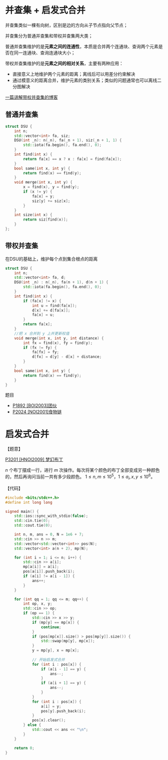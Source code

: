 # 并查集 + 启发式合并

并查集类似一棵有向树，区别是边的方向从子节点指向父节点；

并查集分为普通并查集和带权并查集两大类；

普通并查集维护的是**元素之间的连通性**，本质是合并两个连通块、查询两个元素是否在同一连通块、查询连通块大小；

带权并查集维护的是**元素之间的相对关系**，主要有两种应用：

- 直接意义上地维护两个元素的距离；离线后可以用差分约束解决
- 通过模意义的距离合并，维护元素的类别关系；类似的问题通常也可以离线二分图解决

[一篇讲解带权并查集的博客](https://blog.csdn.net/yjr3426619/article/details/82315133?ops_request_misc=%257B%2522request%255Fid%2522%253A%2522166610987716782390584572%2522%252C%2522scm%2522%253A%252220140713.130102334..%2522%257D&request_id=166610987716782390584572&biz_id=0&utm_medium=distribute.pc_search_result.none-task-blog-2~all~top_positive~default-1-82315133-null-null.142)

## 普通并查集

```c++
struct DSU {
    int n;
	std::vector<int> fa, siz;
	DSU(int _n): n(_n), fa(_n + 1), siz(_n + 1, 1) {
		std::iota(fa.begin(), fa.end(), 0);
	}
	int find(int x) {
		return fa[x] == x ? x : fa[x] = find(fa[x]);
	}
	bool same(int x, int y) {
		return find(x) == find(y);
	}
	void merge(int x, int y) {
		x = find(x), y = find(y);
		if (x != y) {
			fa[x] = y;
			siz[y] += siz[x];
		}
	}
	int size(int x) {
		return siz[find(x)];
	}
};
```



## 带权并查集

在DSU的基础上，维护每个点到集合根点的距离

```c++
struct DSU {
    int n;
    std::vector<int> fa, d;
    DSU(int _n) : n(_n), fa(n + 1), d(n + 1) {
        std::iota(fa.begin(), fa.end(), 0);
    }
    int find(int x) {
        if (fa[x] != x) {
            int u = find(fa[x]);
            d[x] += d[fa[x]];
            fa[x] = u;
        }
        return fa[x];
    }
    //把 x 合并到 y 上并更新权值
    void merge(int x, int y, int distance) {
        int fx = find(x), fy = find(y);
        if (fx != fy) {
            fa[fx] = fy;
            d[fx] = d[y] - d[x] + distance;
        }
    }
    bool same(int x, int y) {
        return find(x) == find(y);
    }
}
```

题目

- [P1892 [BOI2003]团伙](https://www.luogu.com.cn/problem/P1892)
- [P2024 [NOI2001]食物链](https://www.luogu.com.cn/problem/P2024)



# 启发式合并

【题意】

[P3201 [HNOI2009] 梦幻布丁](https://www.luogu.com.cn/problem/P3201)

$n$ 个布丁摆成一行，进行 $m$ 次操作。每次将某个颜色的布丁全部变成另一种颜色的，然后再询问当前一共有多少段颜色。 $1 \leq n, m \leq 10^5$，$1 \leq a_i ,x, y \leq 10^6$。

【代码】

```cpp
#include <bits/stdc++.h>
#define int long long

signed main() {
    std::ios::sync_with_stdio(false);
    std::cin.tie(0);
    std::cout.tie(0);

    int n, m, ans = 0, N = 1e6 + 7;
    std::cin >> n >> m;
    std::vector<std::vector<int>> pos(N);
    std::vector<int> a(n + 2), mp(N);

    for (int i = 1; i <= n; i++) {
        std::cin >> a[i];
        mp[a[i]] = a[i];				
        pos[a[i]].push_back(i);
        if (a[i] != a[i - 1]) {
            ans++;
        }
    }

    for (int qq = 1; qq <= m; qq++) {
        int op, x, y;
        std::cin >> op;
        if (op == 1) {
            std::cin >> x >> y;
            if (mp[y] == mp[x]) {
                continue;
            }
            if (pos[mp[x]].size() > pos[mp[y]].size()) {
                std::swap(mp[y], mp[x]);
            }
            y = mp[y], x = mp[x];
            
            // 开始启发式合并
            for (int i : pos[x]) {
                if (a[i - 1] == y) {
                    ans--;
                }
                if (a[i + 1] == y) {
                    ans--;
                }
            }
            for (int i : pos[x]) {
                a[i] = y;
                pos[y].push_back(i);
            }
            pos[x].clear();
        } else {
            std::cout << ans << "\n";
        }
    }

    return 0;
}
```

